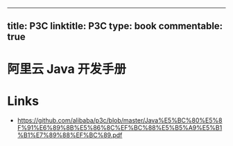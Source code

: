 
---
title: P3C
linktitle: P3C
type: book
commentable: true
---

# 阿里云 Java 开发手册

# Links

- https://github.com/alibaba/p3c/blob/master/Java%E5%BC%80%E5%8F%91%E6%89%8B%E5%86%8C%EF%BC%88%E5%B5%A9%E5%B1%B1%E7%89%88%EF%BC%89.pdf

    